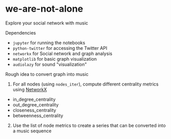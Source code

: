 # we-are-not-alone
Explore your social network with music

Dependencies
 * `jupyter` for running the notebooks
 * `python-twitter` for accessing the Twitter API
 * `networkx` for Social network and graph analysis
 * `matplotlib` for basic graph visualization
 * `audiolazy` for sound "visualization"


Rough idea  to convert graph into music

1) For all nodes (using `nodes_iter`), compute different centrality metrics using [NetworkX](https://networkx.github.io/documentation/networkx-1.10/reference/algorithms.centrality.html)
 * in_degree_centrality
 * out_degree_centrality
 * closeness_centrality
 * betweenness_centrality

2) Use the list of node metrics to create a series that can be converted into a music sequence